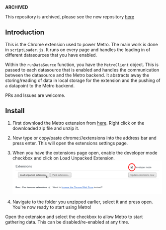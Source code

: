 **ARCHIVED**

This repository is archived, please see the new repository [here](https://github.com/MetroPlatform/Metro-BrowserExtension)

## Introduction ##

This is the Chrome extension used to power Metro. The main work is done in
`scriptLoader.js`. It runs on every page and handles the loading in of
different datasources that you have enabled.

Within the `runDataSource` function, you have the `MetroClient` object. This is
passed to each datasource that is enabled and handles the communication between
the datasource and the Metro backend. It abstracts away the storing/reading of
data in local storage for the extension and the pushing of a datapoint to the
Metro backend.

PRs and Issues are welcome.

## Install ##

1. First download the Metro extension from [here](https://github.com/MetroPlatform/MetroChromeExtension/archive/master.zip). Right click on the downloaded zip file and unzip it.

2. Now type or copy/paste chrome://extensions into the address bar and press enter. This will open the extensions settings page.

3. When you have the extensions page open, enable the developer mode checkbox and click on Load Unpacked Extension.
![](assets/extensionsPage.png)

4. Navigate to the folder you unzipped earlier, select it and press open. You're now ready to start using Metro!

Open the extension and select the checkbox to allow Metro to start gathering
data. This can be disabled/re-enabled at any time.
